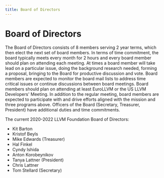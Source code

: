 ```yaml
---
title: Board of Directors
---
```


# Board of Directors
The Board of Directors consists of 8 members serving 2 year terms, which then
elect the next set of board members. In terms of time commitment, the board
typically meets every month for 2 hours and every board member should plan on
attending each meeting. At times a board member will take lead on a particular
issue, doing the background research needed, forming a proposal, bringing to the
Board for productive discussion and vote. Board members are expected to monitor
the board mail lists to address time critical issues or continue discussions
between board meetings. Board members should plan on attending at least EuroLLVM
or the US LLVM Developers' Meeting. In addition to the regular meeting, board
members are expected to participate with and drive efforts aligned with the
mission and three programs above. Officers of the Board (Secretary, Treasurer,
President) have additional duties and time commitments.

The current 2020-2022 LLVM Foundation Board of Directors:

 * Kit Barton
 * Kristof Beyls
 * Mike Edwards (Treasurer)
 * Hal Finkel
 * Cyndy Ishida
 * Anton Korobeynikov
 * Tanya Lattner (President)
 * Chris Lattner
 * Tom Stellard (Secretary)

